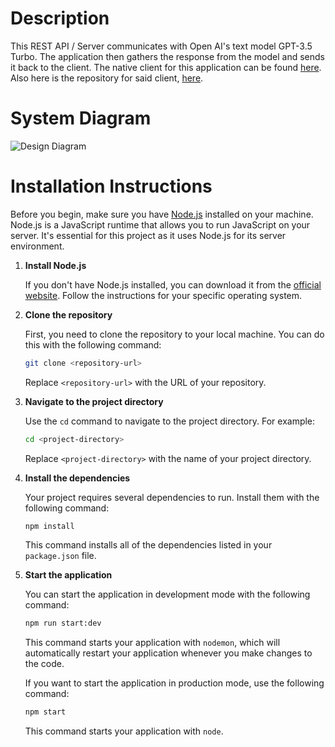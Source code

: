 # Description

This REST API / Server communicates with Open AI's text model GPT-3.5 Turbo. 
The application then gathers the response from the model and sends it back to the client. The native client for this application can be found [here](https://effulgent-praline-4dbf11.netlify.app/). Also here is the repository for said client, [here](https://github.com/fidotheprince/dynamic-shopping-list).

# System Diagram

![Design Diagram](https://effulgent-praline-4dbf11.netlify.app/documents/grocery-pal-design.png)

# Installation Instructions

Before you begin, make sure you have [Node.js](https://nodejs.org/) installed on your machine. Node.js is a JavaScript runtime that allows you to run JavaScript on your server. It's essential for this project as it uses Node.js for its server environment.

1. **Install Node.js**

   If you don't have Node.js installed, you can download it from the [official website](https://nodejs.org/). Follow the instructions for your specific operating system.

2. **Clone the repository**

   First, you need to clone the repository to your local machine. You can do this with the following command:

   ```bash
   git clone <repository-url>
   ```

   Replace `<repository-url>` with the URL of your repository.

3. **Navigate to the project directory**

   Use the `cd` command to navigate to the project directory. For example:

   ```bash
   cd <project-directory>
   ```

   Replace `<project-directory>` with the name of your project directory.

4. **Install the dependencies**

   Your project requires several dependencies to run. Install them with the following command:

   ```bash
   npm install
   ```

   This command installs all of the dependencies listed in your `package.json` file.

5. **Start the application**

   You can start the application in development mode with the following command:

   ```bash
   npm run start:dev
   ```

   This command starts your application with `nodemon`, which will automatically restart your application whenever you make changes to the code.

   If you want to start the application in production mode, use the following command:

   ```bash
   npm start
   ```

   This command starts your application with `node`.